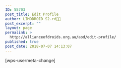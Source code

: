 ```yaml
---
ID: 55703
post_title: Edit Profile
author: LIMODROID S2-rd🔭🔬
post_excerpt: ""
layout: page
permalink: >
  http://allianceofdroids.org.au/aod/edit-profile/
published: true
post_date: 2018-07-07 14:13:07
---
```

[wps-usermeta-change]